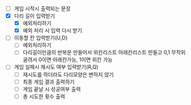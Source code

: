 - [ ] 게임 시작시 출력되는 문장
- [x] 다리 길이 입력받기
  - [x] 예외처리하기
  - [x] 예외 처리 시 입력 다시 받기
- [ ] 이동할 칸 입력받기(U,D)
  - [ ] 예외처리하기
  - [ ] 다리길이만큼의 반복문 만들어서
  위칸리스트 아래칸리스트 만들고 0,1 무작위 굴려서
  0이면 아래칸가능, 1이면 위칸 가능
- [ ] 게임 실패시 재시도 여부 입력받기(R,Q)
  - [ ] 재시도를 하더라도 다리모양은 변하지 않기
  - [ ] 최종 게임 결과 출력하기
  - [ ] 게임 끝날 시 성공여부 출력
  - [ ] 총 시도한 횟수 출력